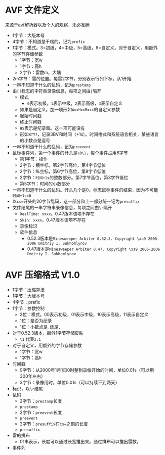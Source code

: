 # AVF 文件定义
来源于[avf解析器](https://github.com/Minesweeper-World/minesweeper-rawvf)以及个人的观察，未必准确

- 1字节：大版本号
- 4字节：不知道是干啥的，记为`prefix`
- 1字节：模式。3=初级，4=中级，5=高级，6=自定义。对于自定义，用额外的字节存储参数
  - 1字节：宽w
  - 1字节：高h
  - 2字节：雷数m，大端
- 2m字节：雷的位置。每雷2字节，分别表示行列下标，从1开始
- 一串不知道干什么的乱码，记为`prestamp`
- 由`[]`标志的字符串录像信息，每项之间由`|`隔开
  - 模式
    - `0`表示初级，`1`表示中级，`2`表示高级，`3`表示自定义
  - 如果是自定义，加一项形如`WxxHxxMxxx`的自定义参数
  - 起始时间戳
  - 终止时间戳
  - `HS`表示是纪录局。这一项可能没有
  - 形如`B?T?`，记录3BV和时间（+1s）。时间格式和系统语言相关，某些语言的小数点是逗号
- 一串不知道干什么的乱码，记为`preevent`
- 鼠标事件列，第一个事件的开头是`\0\1`，每个事件占用8字节
  - 第1字节：操作
  - 2字节：横坐标。第2字节高位，第4字节低位
  - 2字节：纵坐标。第6字节高位，第8字节低位
  - 2字节：`时间+1s`的整数部分。第7字节高位，第3字节低位
  - 第5字节：时间的小数部分
- 一串不知道干什么的乱码。开头几个是0，标志鼠标事件的结束，因为不可能`时间+1s=0`
- 以`cs=`开头的20字节乱码，这一部分和上一部分统一记为`presuffix`
- 文件结尾的一串字符串录像信息，每项之间由`\r`隔开
  - `RealTime: xxxx`。0.47版本该项不存在
  - `Skin: xxxx`。0.47版本该项不存在
  - 录像标识
  - 软件信息
    - 0.52.3版本是`Minesweeper Arbiter 0.52.3. Copyright \xa9 2005-2006 Dmitriy I. Sukhomlynov`
    - 0.47版本是`Minesweeper Arbiter 0.47. Copyright \xa9 2005-2006 Dmitriy I. Sukhomlynov`

# AVF 压缩格式 V1.0
- 1字节：压缩算法
- 1字节：大版本号
- 4字节：prefix
- 1字节：参数控制
  - 2位：模式。00表示初级，01表示中级，10表示高级，11表示自定义
  - 1位：是否为纪录
  - 1位：小数点是`.`还是`,`
- 对于0.52.3版本，额外1字节存储皮肤
  - `\1` 代表`3.1`
- 对于自定义，用额外的字节存储参数
  - 1字节：宽w
  - 1字节：高h
- 时间戳
  - 9字节：从2000年1月1日0时整到录像开始的时间，单位0.01s（可以用300年左右）
  - 3字节：录像用时，单位0.01s（可以持续不到两天）
- 标识，以`\r`结尾
- 乱码
  - 2字节：`prestamp`长度
  - `prestamp`
  - 2字节：`preevent`长度
  - `preevent`
  - 2字节：`presuffix`在`cs=`之前的长度
  - `presuffix`
- 雷的排布
  - 01串表示，长度可以通过长宽推出来。通过排布可以推出雷数。
- 事件列
